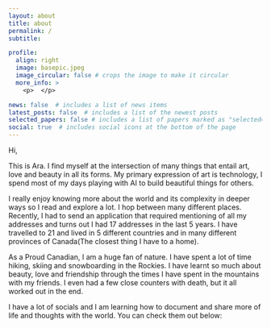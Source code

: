```yaml
---
layout: about
title: about
permalink: /
subtitle: 

profile:
  align: right
  image: basepic.jpeg
  image_circular: false # crops the image to make it circular
  more_info: >
    <p>  </p>

news: false  # includes a list of news items
latest_posts: false  # includes a list of the newest posts
selected_papers: false # includes a list of papers marked as "selected={true}"
social: true  # includes social icons at the bottom of the page
---
```


Hi,   

This is Ara. I find myself at the intersection of many things that entail art, love and beauty in all its forms. My primary expression of art is technology, I spend most of my days playing with AI to build beautiful things for others.


I really enjoy knowing more about the world and its complexity in deeper ways so I read and explore a lot. I hop between many different places. Recently, I had to send an application that required mentioning of all my addresses and turns out I had 17 addresses in the last 5 years. I have travelled to 21 and lived in 5 different countries and in many different provinces of Canada(The closest thing I have to a home). 

As a Proud Canadian, I am a huge fan of nature. I have spent a lot of time hiking, skiing and snowboarding in the Rockies. I have learnt so much about beauty, love and friendship through the times I have spent in the mountains with my friends. I even had a few close counters with death, but it all worked out in the end. 

I have a lot of socials and I am learning how to document and share more of life and thoughts with the world. You can check them out below: